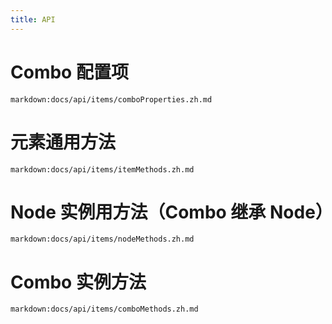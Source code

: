 ```yaml
---
title: API
---
```


# Combo 配置项

`markdown:docs/api/items/comboProperties.zh.md`

# 元素通用方法

`markdown:docs/api/items/itemMethods.zh.md`

# Node 实例用方法（Combo 继承 Node）

`markdown:docs/api/items/nodeMethods.zh.md`

# Combo 实例方法

`markdown:docs/api/items/comboMethods.zh.md`
